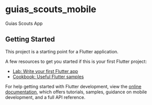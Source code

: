 <!--
Copyright (c) 2024 Guias Scouts

All rights reserved. This file and the source code it contains is
confidential and proprietary to Guias Scouts. No part of this
file may be reproduced, stored in a retrieval system, or transmitted
in any form or by any means, electronic, mechanical, photocopying,
recording, or otherwise, without the prior written permission of
Guias Scouts.

This file is provided "as is" with no warranties of any kind, express
or implied, including but not limited to, any implied warranty of
merchantability, fitness for a particular purpose, or non-infringement.
In no event shall Guias Scouts be liable for any direct, indirect,
incidental, special, exemplary, or consequential damages (including, but
not limited to, procurement of substitute goods or services; loss of use,
data, or profits; or business interruption) however caused and on any
theory of liability, whether in contract, strict liability, or tort
(including negligence or otherwise) arising in any way out of the use
of this software, even if advised of the possibility of such damage.

For licensing opportunities, please contact tropa92cr@gmail.com.
-->
# guias_scouts_mobile

Guias Scouts App

## Getting Started

This project is a starting point for a Flutter application.

A few resources to get you started if this is your first Flutter project:

- [Lab: Write your first Flutter app](https://docs.flutter.dev/get-started/codelab)
- [Cookbook: Useful Flutter samples](https://docs.flutter.dev/cookbook)

For help getting started with Flutter development, view the
[online documentation](https://docs.flutter.dev/), which offers tutorials,
samples, guidance on mobile development, and a full API reference.
